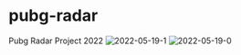 # pubg-radar
Pubg Radar Project 2022
![2022-05-19-1]([https://github.com/ysziyu/pubg-radar/blob/main/2022-05-19-1.jpg])
![2022-05-19-0]([https://github.com/ysziyu/pubg-radar/blob/main/2022-05-19-0.jpg])
